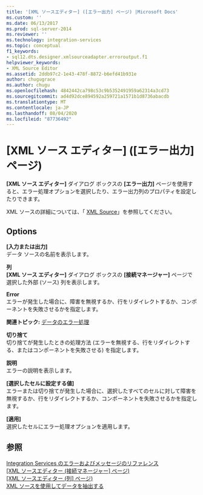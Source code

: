 ```yaml
---
title: '[XML ソースエディター] ([エラー出力] ページ) |Microsoft Docs'
ms.custom: ''
ms.date: 06/13/2017
ms.prod: sql-server-2014
ms.reviewer: ''
ms.technology: integration-services
ms.topic: conceptual
f1_keywords:
- sql12.dts.designer.xmlsourceadapter.erroroutput.f1
helpviewer_keywords:
- XML Source Editor
ms.assetid: 2ddb97c2-1e43-478f-8872-b6efd41b931e
author: chugugrace
ms.author: chugu
ms.openlocfilehash: 4842442ca798c53c9b5352491959a62314a3cd73
ms.sourcegitcommit: ad4d92dce894592a259721a1571b1d8736abacdb
ms.translationtype: MT
ms.contentlocale: ja-JP
ms.lasthandoff: 08/04/2020
ms.locfileid: "87736492"
---
```

# <a name="xml-source-editor-error-output-page"></a>[XML ソース エディター] ([エラー出力] ページ)
  **[XML ソース エディター]** ダイアログ ボックスの **[エラー出力]** ページを使用すると、エラー処理オプションを選択したり、エラー出力列のプロパティを設定したりできます。  
  
 XML ソースの詳細については、「 [XML Source](data-flow/xml-source.md)」を参照してください。  
  
## <a name="options"></a>Options  
 **[入力または出力]**  
 データ ソースの名前を表示します。  
  
 **列**  
 **[XML ソース エディター]** ダイアログ ボックスの **[接続マネージャー]** ページで選択した外部 (ソース) 列を表示します。  
  
 **Error**  
 エラーが発生した場合に、障害を無視するか、行をリダイレクトするか、コンポーネントを失敗させるかを指定します。  
  
 **関連トピック:** [データのエラー処理](data-flow/error-handling-in-data.md)  
  
 **切り捨て**  
 切り捨てが発生したときの処理方法 (エラーを無視する、行をリダイレクトする、またはコンポーネントを失敗させる) を指定します。  
  
 **説明**  
 エラーの説明を表示します。  
  
 **[選択したセルに設定する値]**  
 エラーまたは切り捨てが発生した場合に、選択したすべてのセルに対して障害を無視するか、行をリダイレクトするか、コンポーネントを失敗させるかを指定します。  
  
 **[適用]**  
 選択したセルにエラー処理オプションを適用します。  
  
## <a name="see-also"></a>参照  
 [Integration Services のエラーおよびメッセージのリファレンス](../../2014/integration-services/integration-services-error-and-message-reference.md)   
 [[XML ソースエディター &#40;接続マネージャー] ページ&#41;](../../2014/integration-services/xml-source-editor-connection-manager-page.md)   
 [[XML ソースエディター &#40;列] ページ&#41;](../../2014/integration-services/xml-source-editor-columns-page.md)   
 [XML ソースを使用してデータを抽出する](data-flow/extract-data-by-using-the-xml-source.md)  
  
  
